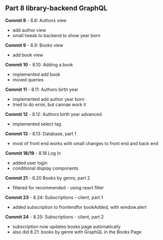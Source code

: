 ## Part 8 library-backend GraphQL

**Commit 8** - 8.8: Authors view
- add author view
- small tweak to backend to show year born
  
**Commit 9** - 8.9: Books view
- add book view

**Commit 10** - 8.10: Adding a book
- implemented add book
- moved queries

**Commit 11** - 8.11: Authors birth year
- implemented add author year born
- tried to do error, but cannae work it

**Commit 12** - 8.12: Authors birth year advanced
- implemented select tag

**Commit 13** - 8.13: Database, part 1
- most of front end works with small changes to front end and back end

**Commit 18/19** - 8.18 Log in
- added user login
- conditional display components

**Commit 21** - 8.20 Books by genre, part 2
- filtered for recommended - using react filter

**Commit 23** - 8.24: Subscriptions - client, part 1
- added subscription to frontendfor bookAdded, with window.alert

**Commit 24** - 8.25: Subscriptions - client, part 2
- subscription now updates books page automatically
- also did 8.21: books by genre with GraphQL  in the Books Page



